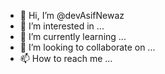 - 👋 Hi, I’m @devAsifNewaz
- 👀 I’m interested in ...
- 🌱 I’m currently learning ...
- 💞️ I’m looking to collaborate on ...
- 📫 How to reach me ...

<!---
devAsifNewaz/devAsifNewaz is a ✨ special ✨ repository because its `README.md` (this file) appears on your GitHub profile.
You can click the Preview link to take a look at your changes.
--->
